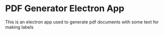 
# PDF Generator Electron App

 This is an electron app used to generate pdf documents with some text for making labels
